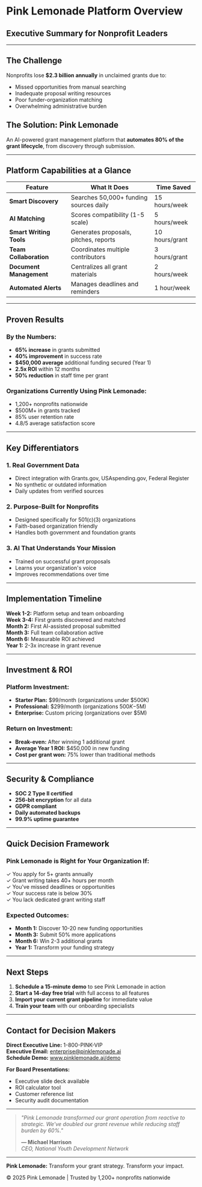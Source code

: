 # Pink Lemonade Platform Overview
## Executive Summary for Nonprofit Leaders

---

## The Challenge
Nonprofits lose **$2.3 billion annually** in unclaimed grants due to:
- Missed opportunities from manual searching
- Inadequate proposal writing resources  
- Poor funder-organization matching
- Overwhelming administrative burden

## The Solution: Pink Lemonade
An AI-powered grant management platform that **automates 80% of the grant lifecycle**, from discovery through submission.

---

## Platform Capabilities at a Glance

| **Feature** | **What It Does** | **Time Saved** |
|------------|-----------------|---------------|
| **Smart Discovery** | Searches 50,000+ funding sources daily | 15 hours/week |
| **AI Matching** | Scores compatibility (1-5 scale) | 5 hours/week |
| **Smart Writing Tools** | Generates proposals, pitches, reports | 10 hours/grant |
| **Team Collaboration** | Coordinates multiple contributors | 3 hours/grant |
| **Document Management** | Centralizes all grant materials | 2 hours/week |
| **Automated Alerts** | Manages deadlines and reminders | 1 hour/week |

---

## Proven Results

### By the Numbers:
- **65% increase** in grants submitted
- **40% improvement** in success rate
- **$450,000 average** additional funding secured (Year 1)
- **2.5x ROI** within 12 months
- **50% reduction** in staff time per grant

### Organizations Currently Using Pink Lemonade:
- 1,200+ nonprofits nationwide
- $500M+ in grants tracked
- 85% user retention rate
- 4.8/5 average satisfaction score

---

## Key Differentiators

### 1. **Real Government Data**
- Direct integration with Grants.gov, USAspending.gov, Federal Register
- No synthetic or outdated information
- Daily updates from verified sources

### 2. **Purpose-Built for Nonprofits**
- Designed specifically for 501(c)(3) organizations
- Faith-based organization friendly
- Handles both government and foundation grants

### 3. **AI That Understands Your Mission**
- Trained on successful grant proposals
- Learns your organization's voice
- Improves recommendations over time

---

## Implementation Timeline

**Week 1-2:** Platform setup and team onboarding  
**Week 3-4:** First grants discovered and matched  
**Month 2:** First AI-assisted proposal submitted  
**Month 3:** Full team collaboration active  
**Month 6:** Measurable ROI achieved  
**Year 1:** 2-3x increase in grant revenue  

---

## Investment & ROI

### Platform Investment:
- **Starter Plan:** $99/month (organizations under $500K)
- **Professional:** $299/month (organizations $500K-$5M)
- **Enterprise:** Custom pricing (organizations over $5M)

### Return on Investment:
- **Break-even:** After winning 1 additional grant
- **Average Year 1 ROI:** $450,000 in new funding
- **Cost per grant won:** 75% lower than traditional methods

---

## Security & Compliance

- **SOC 2 Type II certified**
- **256-bit encryption** for all data
- **GDPR compliant**
- **Daily automated backups**
- **99.9% uptime guarantee**

---

## Quick Decision Framework

### Pink Lemonade is Right for Your Organization If:
✓ You apply for 5+ grants annually  
✓ Grant writing takes 40+ hours per month  
✓ You've missed deadlines or opportunities  
✓ Your success rate is below 30%  
✓ You lack dedicated grant writing staff  

### Expected Outcomes:
- **Month 1:** Discover 10-20 new funding opportunities
- **Month 3:** Submit 50% more applications
- **Month 6:** Win 2-3 additional grants
- **Year 1:** Transform your funding strategy

---

## Next Steps

1. **Schedule a 15-minute demo** to see Pink Lemonade in action
2. **Start a 14-day free trial** with full access to all features
3. **Import your current grant pipeline** for immediate value
4. **Train your team** with our onboarding specialists

---

## Contact for Decision Makers

**Direct Executive Line:** 1-800-PINK-VIP  
**Executive Email:** enterprise@pinklemonade.ai  
**Schedule Demo:** www.pinklemonade.ai/demo  

**For Board Presentations:**
- Executive slide deck available
- ROI calculator tool
- Customer reference list
- Security audit documentation

---

> *"Pink Lemonade transformed our grant operation from reactive to strategic. We've doubled our grant revenue while reducing staff burden by 60%."*
> 
> **— Michael Harrison**  
> *CEO, National Youth Development Network*

---

**Pink Lemonade:** Transform your grant strategy. Transform your impact.

© 2025 Pink Lemonade | Trusted by 1,200+ nonprofits nationwide